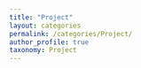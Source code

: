 ```yaml
---
title: "Project"
layout: categories
permalink: /categories/Project/
author_profile: true
taxonomy: Project
---
```

